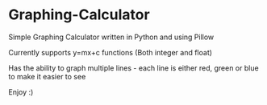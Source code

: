 # Graphing-Calculator
Simple Graphing Calculator written in Python and using Pillow

Currently supports y=mx+c functions (Both integer and float)

Has the ability to graph multiple lines - each line is either red, green or blue to make it easier to see

Enjoy :)

